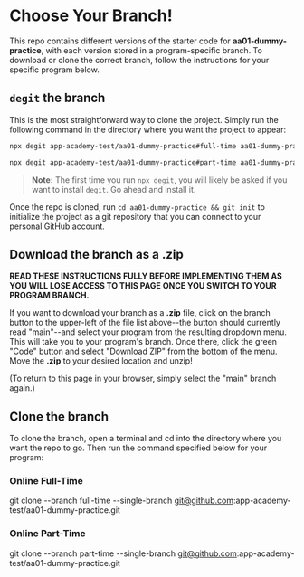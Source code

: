 # Choose Your Branch!

This repo contains different versions of the starter code for **aa01-dummy-practice**,
with each version stored in a program-specific branch. To download or clone the
correct branch, follow the instructions for your specific program below.

## `degit` the branch

This is the most straightforward way to clone the project. Simply run the
following command in the directory where you want the project to appear:

```sh
npx degit app-academy-test/aa01-dummy-practice#full-time aa01-dummy-practice
```

```sh
npx degit app-academy-test/aa01-dummy-practice#part-time aa01-dummy-practice
```

> **Note:** The first time you run `npx degit`, you will likely be asked if you
> want to install `degit`. Go ahead and install it.  

Once the repo is cloned, run `cd aa01-dummy-practice && git init` to initialize the
project as a git repository that you can connect to your personal GitHub
account.

## Download the branch as a .zip

**READ THESE INSTRUCTIONS FULLY BEFORE IMPLEMENTING THEM AS YOU WILL LOSE ACCESS
TO THIS PAGE ONCE YOU SWITCH TO YOUR PROGRAM BRANCH.**

If you want to download your branch as a __.zip__ file, click on the branch
button to the upper-left of the file list above--the button should currently
read "main"--and select your program from the resulting dropdown menu. This will
take you to your program's branch. Once there, click the green "Code" button and
select "Download ZIP" from the bottom of the menu. Move the __.zip__ to your
desired location and unzip!

(To return to this page in your browser, simply select the "main" branch again.)

## Clone the branch

To clone the branch, open a terminal and cd into the directory where you want
the repo to go. Then run the command specified below for your program:

### Online Full-Time

git clone --branch full-time --single-branch <git@github.com>:app-academy-test/aa01-dummy-practice.git  

### Online Part-Time

git clone --branch part-time --single-branch <git@github.com>:app-academy-test/aa01-dummy-practice.git  

